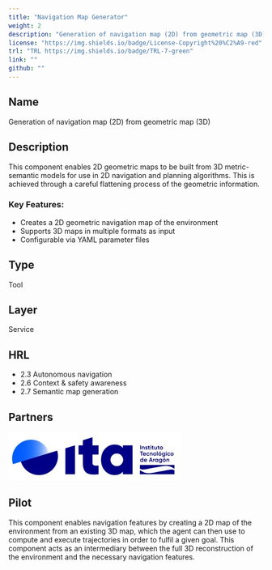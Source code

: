 ```yaml
---
title: "Navigation Map Generator"
weight: 2
description: "Generation of navigation map (2D) from geometric map (3D)"
license: "https://img.shields.io/badge/License-Copyright%20%C2%A9-red"
trl: "TRL https://img.shields.io/badge/TRL-7-green"
link: ""
github: ""
---
```


## Name
Generation of navigation map (2D) from geometric map (3D)

## Description
This component enables 2D geometric maps to be built from 3D metric-semantic models for use in 2D navigation and planning algorithms. This is achieved through a careful flattening process of the geometric information.

### Key Features:
- Creates a 2D geometric navigation map of the environment
- Supports 3D maps in multiple formats as input
- Configurable via YAML parameter files

## Type
Tool

## Layer
Service

## HRL
-	2.3 Autonomous navigation
-	2.6 Context & safety awareness
-	2.7 Semantic map generation


## Partners
![ITA Logo](/images/ita/italogo.jpg)

## Pilot

This component enables navigation features by creating a 2D map of the environment from an existing 3D map, which the agent can then use to compute and execute trajectories in order to fulfil a given goal. This component acts as an intermediary between the full 3D reconstruction of the environment and the necessary navigation features.
